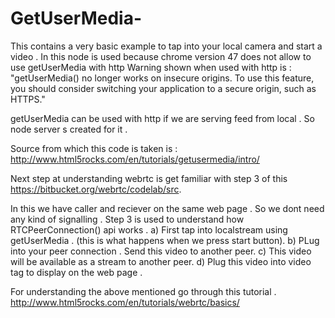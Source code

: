 # GetUserMedia-

This contains a very basic example to tap into your local camera and start a video . In this node is used because chrome version 47 does not allow to use getUserMedia with http 
Warning shown when used with http is :
"getUserMedia() no longer works on insecure origins. To use this feature, you should consider switching your application to a secure origin, such as HTTPS."

getUserMedia can be used with http if we are serving feed from local . So node server s created for it .

Source from which this code is taken is :
http://www.html5rocks.com/en/tutorials/getusermedia/intro/


Next step at understanding webrtc is get familiar with step 3 of this https://bitbucket.org/webrtc/codelab/src.

In this we have caller and reciever on the same web page . So we dont need any kind of signalling . Step 3 is used to understand how RTCPeerConnection() api works .
  a) First tap into localstream using getUserMedia . (this is what happens when we press start button).
  b) PLug into your peer connection . Send this video to another peer.
  c) This video will be available as a stream to another peer.
  d) Plug this video into video tag to display on the web page .
  

For understanding the above mentioned go through this tutorial .
http://www.html5rocks.com/en/tutorials/webrtc/basics/

